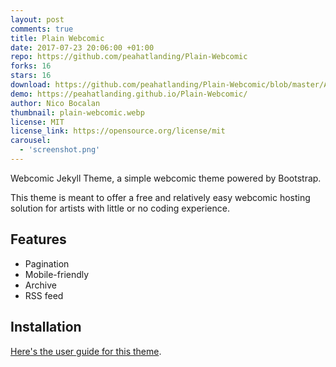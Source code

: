 ```yaml
---
layout: post
comments: true
title: Plain Webcomic
date: 2017-07-23 20:06:00 +01:00
repo: https://github.com/peahatlanding/Plain-Webcomic
forks: 16
stars: 16
download: https://github.com/peahatlanding/Plain-Webcomic/blob/master/Archive.zip
demo: https://peahatlanding.github.io/Plain-Webcomic/
author: Nico Bocalan
thumbnail: plain-webcomic.webp
license: MIT
license_link: https://opensource.org/license/mit
carousel:
  - 'screenshot.png'
---
```


Webcomic Jekyll Theme, a simple webcomic theme powered by Bootstrap.

This theme is meant to offer a free and relatively easy webcomic hosting solution for artists with little or no coding experience.

## Features

* Pagination
* Mobile-friendly
* Archive
* RSS feed

## Installation

[Here's the user guide for this theme](https://peahatlanding.github.io/Plain-Webcomic/docs/index.html).
